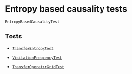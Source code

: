
# Entropy based causality tests

```@docs
EntropyBasedCausalityTest
```

## Tests

- [`TransferEntropyTest`](@ref)

- [`VisitationFrequencyTest`](@ref)

- [`TransferOperatorGridTest`](@ref)
